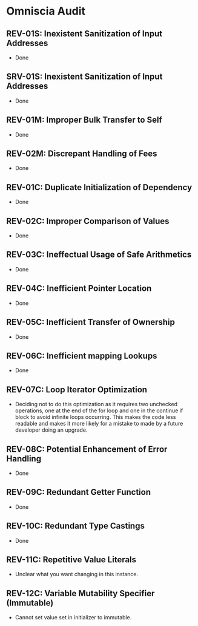 # Omniscia Audit

## REV-01S: Inexistent Sanitization of Input Addresses

- Done

## SRV-01S: Inexistent Sanitization of Input Addresses

- Done

## REV-01M: Improper Bulk Transfer to Self

- Done

## REV-02M: Discrepant Handling of Fees

- Done

## REV-01C: Duplicate Initialization of Dependency

- Done

## REV-02C: Improper Comparison of Values

- Done

## REV-03C: Ineffectual Usage of Safe Arithmetics

- Done

## REV-04C: Inefficient Pointer Location

- Done

## REV-05C: Inefficient Transfer of Ownership

- Done

## REV-06C: Inefficient mapping Lookups

- Done

## REV-07C: Loop Iterator Optimization

- Deciding not to do this optimization as it requires two unchecked operations, one at the end of the for loop and one in the continue if block to avoid infinite loops occurring. This makes the code less readable and makes it more likely for a mistake to made by a future developer doing an upgrade.

## REV-08C: Potential Enhancement of Error Handling

- Done

## REV-09C: Redundant Getter Function

- Done

## REV-10C: Redundant Type Castings

- Done

## REV-11C: Repetitive Value Literals

- Unclear what you want changing in this instance.

## REV-12C: Variable Mutability Specifier (Immutable)

- Cannot set value set in initializer to immutable.


